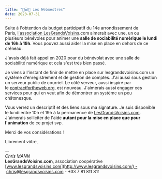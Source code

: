 ```yaml
---
title: "💾💻🐜 Les Webmestres"
date: 2023-07-31
---
```

  
Suite à l'obtention du budget participatif du 14e arrondissement de Paris, [l'association LesGrandsVoisins](/notes/whence/lesgrandsvoisinscom).com aimerait avec une, un ou plusieurs bénévoles pour animer une **salle de sociabilité numérique le lundi de 16h à 19h**. Vous pouvez aussi aider la mise en place en dehors de ce créneau.  
  
J'avais déjà fait appel en 2020 pour du bénévolat avec une salle de sociabilité numérique et cela s'est très bien passé.   
  
Je viens à l'instant de finir de mettre en place sur lesgrandsvoisins.com un système d'enregistrement et de gestion de comptes. J'ai aussi sous gestion un serveur public de courriel.  Le côté serveur, aussi inspiré par le [contractfortheweb.org](https://www.contractfortheweb.org/fr/), est nouveau. J'aimerais aussi engager ces services pour qui en veut afin de démontrer un système un peu châtonesque.  
  
Vous verrez un descriptif et des liens sous ma signature. Je suis disponible le lundi entre 10h et 19h à la permanence de [LesGrandsVoisins.com](/notes/whence/lesgrandsvoisinscom). J'aimerais solliciter de l'aide **autant pour la** **mise en place que pour l'animation** de ce projet svp.   
  
Merci de vos considérations !  
  
Librement vôtre,  
  
--   
_Chris MANN_  
**LesGrandsVoisins.com**, association coopérative   
[www.lesgrandsvoisins.com](http://www.lesgrandsvoisins.com/) -  [chris@lesgrandsvoisins.com](mailto:chris@lesgrandsvoisins.com) - +33 7 81 811 811
